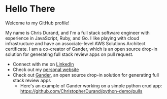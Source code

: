 # Hello There

Welcome to my GitHub profile!

My name is Chris Durand, and I'm a full stack software engineer with experience in JavaScript, Ruby, and Go. I like playing with cloud infrastructure and have an associate-level AWS Solutions Architect certificate. I am a co-creator of Gander, which is an open source drop-in solution for generating full stack review apps on pull request.


- Connect with me on [LinkedIn](https://www.linkedin.com/in/christopher-durand/)
- Check out my [personal website](https://cdurand.net)
- Check out [Gander](https://gander-framework.github.io), an open source drop-in solution for generating full stack review apps 
  - Here's an example of Gander working on a simple python crud app: https://github.com/ChristopherDurand/python-demo/pulls

